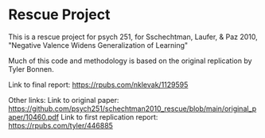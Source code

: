 # Rescue Project

This is a rescue project for psych 251, for Sschechtman, Laufer, & Paz 2010, "Negative Valence Widens Generalization of Learning"

Much of this code and methodology is based on the original replication by Tyler Bonnen.

Link to final report: https://rpubs.com/nklevak/1129595

Other links:
Link to original paper: https://github.com/psych251/schechtman2010_rescue/blob/main/original_paper/10460.pdf
Link to first replication report: https://rpubs.com/tyler/446885

